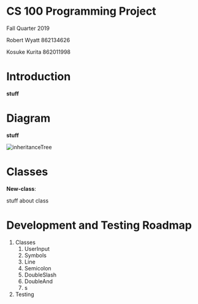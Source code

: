 # CS 100 Programming Project

Fall Quarter 2019

Robert Wyatt 862134626

Kosuke Kurita 862011998

# Introduction
**stuff**

# Diagram
**stuff**

![inheritanceTree](https://github.com/cs100/assignment-team_robert_kosuke/blob/rwyat002/rstarter/images/inheritancetree.png)


# Classes
**New-class**: 

stuff about class


# Development and Testing Roadmap
1. Classes
	1. UserInput
	2. Symbols
	3. Line
	4. Semicolon
	5. DoubleSlash
	6. DoubleAnd
	7. s 
2. Testing
